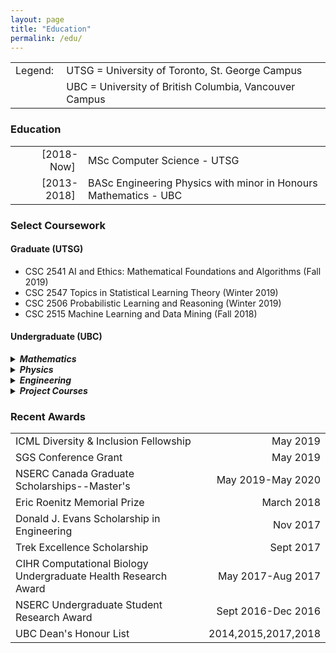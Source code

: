 ```yaml
---
layout: page
title: "Education"
permalink: /edu/
---
```


<table>
    <tr>
        <td style="text-align: right;">Legend:&nbsp;</td>
        <td style="text-align: left;">UTSG = University of Toronto, St. George Campus</td>
    </tr>
    <tr>
        <td></td>
        <td style="text-align: left;">UBC = University of British Columbia, Vancouver Campus</td>
    </tr>
</table>

### Education

<table>
    <tr>
        <td style="width: 100px; text-align: right;">[2018-Now]&nbsp;</td>
        <td style="text-align: left;">MSc Computer Science - UTSG</td>
    </tr>
        <td style="width: 100px; text-align: right;">[2013-2018]&nbsp;</td>
        <td style="text-align: left;">BASc Engineering Physics with minor in Honours Mathematics - UBC</td> 
</table>

### Select Coursework

#### Graduate (UTSG)

* CSC 2541 AI and Ethics: Mathematical Foundations and Algorithms (Fall 2019)
* CSC 2547 Topics in Statistical Learning Theory (Winter 2019)
* CSC 2506 Probabilistic Learning and Reasoning (Winter 2019)
* CSC 2515 Machine Learning and Data Mining (Fall 2018)

#### Undergraduate (UBC)

<details><summary><h5 style="display: inline">Mathematics</h5></summary>

<ul>
    <li> MATH 406 Variational and Approximate Methods in Applied Mathematics</li>
    <li> MATH 424 Classical Differential Geometry</li>
    <li> MATH 400 Applied Partial Differential Equations</li>
    <li> MATH 345 Applied Nonlinear Dynamics and Chaos</li>
    <li> MATH 322 Introduction to Group Theory</li>
    <li> MATH 320 Real Analysis I</li>
    <li> MATH 318 Probability with Physical Applications</li>
    <li> MATH 307 Applied Linear Algebra</li>
    <li> MATH 305 Applied Complex Analysis</li>
    <li> MATH 257 Partial Differential Equations</li>
    <li> MATH 255 Ordinary Differential Equations</li>
    <li> MATH 217 Multivariable and Vector Calculus</li>
    <li> MATH 221 Matrix Algebra</li>
</ul>
</details>

<details><summary><h5 style="display: inline">Physics</h5></summary>

<ul>
    <li> PHYS 408 Optics</li>
    <li> PHYS 403 Statistical Mechanics</li>
    <li> PHYS 401 Electromagnetic Theory</li>
    <li> PHYS 350 Applications of Classical Mechanics</li>
    <li> PHYS 304 Introduction to Quantum Mechanics</li>
    <li> PHYS 301 Electricity and Magnetism</li>
</ul>
</details>

<details><summary><h5 style="display: inline">Engineering</h5></summary>

<ul>
    <li> ELEC 341 Systems and Control</li>
    <li> ELEC 301 Electronic Circuits</li>
    <li> CPEN 312 Digital Systems and Microcomputers</li>
... and many more!
</ul>
</details>

<details><summary><h5 style="display: inline">Project Courses</h5></summary>

<ul>
    <li> ENPH 479 Engineering Physics Project II</li>
    <li> ENPH 459 Engineering Physics Project I</li>
</ul>
</details>

### Recent Awards

| | | 
|:---|---:| 
| ICML Diversity & Inclusion Fellowship | May 2019 |
| SGS Conference Grant | May 2019 |
| NSERC Canada Graduate Scholarships--Master's | May 2019-May 2020 |
| Eric Roenitz Memorial Prize | March 2018 |
| Donald J. Evans Scholarship in Engineering | Nov 2017 |
| Trek Excellence Scholarship | Sept 2017 |
| CIHR Computational Biology Undergraduate Health Research Award | May 2017-Aug 2017 |
| NSERC Undergraduate Student Research Award | Sept 2016-Dec 2016 |
| UBC Dean's Honour List | 2014,2015,2017,2018 |
